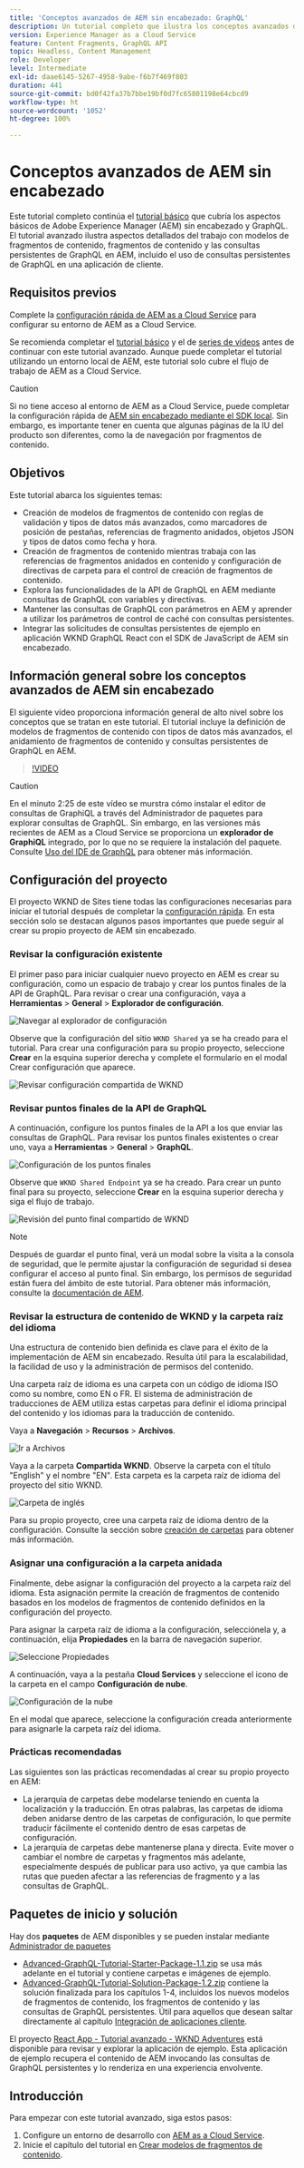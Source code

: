 ```yaml
---
title: 'Conceptos avanzados de AEM sin encabezado: GraphQL'
description: Un tutorial completo que ilustra los conceptos avanzados de las API para GraphQL de Adobe Experience Manager (AEM).
version: Experience Manager as a Cloud Service
feature: Content Fragments, GraphQL API
topic: Headless, Content Management
role: Developer
level: Intermediate
exl-id: daae6145-5267-4958-9abe-f6b7f469f803
duration: 441
source-git-commit: bd0f42fa37b7bbe19bf0d7fc65801198e64cbcd9
workflow-type: ht
source-wordcount: '1052'
ht-degree: 100%

---
```


# Conceptos avanzados de AEM sin encabezado

Este tutorial completo continúa el [tutorial básico](../multi-step/overview.md) que cubría los aspectos básicos de Adobe Experience Manager (AEM) sin encabezado y GraphQL. El tutorial avanzado ilustra aspectos detallados del trabajo con modelos de fragmentos de contenido, fragmentos de contenido y las consultas persistentes de GraphQL en AEM, incluido el uso de consultas persistentes de GraphQL en una aplicación de cliente.

## Requisitos previos

Complete la [configuración rápida de AEM as a Cloud Service](../quick-setup/cloud-service.md) para configurar su entorno de AEM as a Cloud Service.

Se recomienda completar el [tutorial básico](../multi-step/overview.md) y el de [series de vídeos](../video-series/modeling-basics.md) antes de continuar con este tutorial avanzado. Aunque puede completar el tutorial utilizando un entorno local de AEM, este tutorial solo cubre el flujo de trabajo de AEM as a Cloud Service.

>[!CAUTION]
>
>Si no tiene acceso al entorno de AEM as a Cloud Service, puede completar la configuración rápida de [AEM sin encabezado mediante el SDK local](https://experienceleague.adobe.com/docs/experience-manager-learn/getting-started-with-aem-headless/graphql/quick-setup/local-sdk.html?lang=es). Sin embargo, es importante tener en cuenta que algunas páginas de la IU del producto son diferentes, como la de navegación por fragmentos de contenido.



## Objetivos

Este tutorial abarca los siguientes temas:

* Creación de modelos de fragmentos de contenido con reglas de validación y tipos de datos más avanzados, como marcadores de posición de pestañas, referencias de fragmento anidados, objetos JSON y tipos de datos como fecha y hora.
* Creación de fragmentos de contenido mientras trabaja con las referencias de fragmentos anidados en contenido y configuración de directivas de carpeta para el control de creación de fragmentos de contenido.
* Explora las funcionalidades de la API de GraphQL en AEM mediante consultas de GraphQL con variables y directivas.
* Mantener las consultas de GraphQL con parámetros en AEM y aprender a utilizar los parámetros de control de caché con consultas persistentes.
* Integrar las solicitudes de consultas persistentes de ejemplo en aplicación WKND GraphQL React con el SDK de JavaScript de AEM sin encabezado.

## Información general sobre los conceptos avanzados de AEM sin encabezado

El siguiente vídeo proporciona información general de alto nivel sobre los conceptos que se tratan en este tutorial. El tutorial incluye la definición de modelos de fragmentos de contenido con tipos de datos más avanzados, el anidamiento de fragmentos de contenido y consultas persistentes de GraphQL en AEM.

>[!VIDEO](https://video.tv.adobe.com/v/3446130?quality=12&learn=on&captions=spa)

>[!CAUTION]
>
>En el minuto 2:25 de este vídeo se murstra cómo instalar el editor de consultas de GraphiQL a través del Administrador de paquetes para explorar consultas de GraphQL. Sin embargo, en las versiones más recientes de AEM as a Cloud Service se proporciona un **explorador de GraphiQL** integrado, por lo que no se requiere la instalación del paquete. Consulte [Uso del IDE de GraphQL](https://experienceleague.adobe.com/docs/experience-manager-cloud-service/content/headless/graphql-api/graphiql-ide.html?lang=es) para obtener más información.


## Configuración del proyecto

El proyecto WKND de Sites tiene todas las configuraciones necesarias para iniciar el tutorial después de completar la [configuración rápida](../quick-setup/cloud-service.md). En esta sección solo se destacan algunos pasos importantes que puede seguir al crear su propio proyecto de AEM sin encabezado.


### Revisar la configuración existente

El primer paso para iniciar cualquier nuevo proyecto en AEM es crear su configuración, como un espacio de trabajo y crear los puntos finales de la API de GraphQL. Para revisar o crear una configuración, vaya a **Herramientas** > **General** > **Explorador de configuración**.

![Navegar al explorador de configuración](assets/overview/create-configuration.png)

Observe que la configuración del sitio `WKND Shared` ya se ha creado para el tutorial. Para crear una configuración para su propio proyecto, seleccione **Crear** en la esquina superior derecha y complete el formulario en el modal Crear configuración que aparece.

![Revisar configuración compartida de WKND](assets/overview/review-wknd-shared-configuration.png)

### Revisar puntos finales de la API de GraphQL

A continuación, configure los puntos finales de la API a los que enviar las consultas de GraphQL. Para revisar los puntos finales existentes o crear uno, vaya a **Herramientas** > **General** > **GraphQL**.

![Configuración de los puntos finales](assets/overview/endpoints.png)

Observe que `WKND Shared Endpoint` ya se ha creado. Para crear un punto final para su proyecto, seleccione **Crear** en la esquina superior derecha y siga el flujo de trabajo.

![Revisión del punto final compartido de WKND](assets/overview/review-wknd-shared-endpoint.png)

>[!NOTE]
>
> Después de guardar el punto final, verá un modal sobre la visita a la consola de seguridad, que le permite ajustar la configuración de seguridad si desea configurar el acceso al punto final. Sin embargo, los permisos de seguridad están fuera del ámbito de este tutorial. Para obtener más información, consulte la [documentación de AEM](https://experienceleague.adobe.com/docs/experience-manager-65/administering/security/security.html?lang=es).

### Revisar la estructura de contenido de WKND y la carpeta raíz del idioma

Una estructura de contenido bien definida es clave para el éxito de la implementación de AEM sin encabezado. Resulta útil para la escalabilidad, la facilidad de uso y la administración de permisos del contenido.

Una carpeta raíz de idioma es una carpeta con un código de idioma ISO como su nombre, como EN o FR. El sistema de administración de traducciones de AEM utiliza estas carpetas para definir el idioma principal del contenido y los idiomas para la traducción de contenido.

Vaya a **Navegación** > **Recursos** > **Archivos**.

![Ir a Archivos](assets/overview/files.png)

Vaya a la carpeta **Compartida WKND**. Observe la carpeta con el título &quot;English&quot; y el nombre &quot;EN&quot;. Esta carpeta es la carpeta raíz de idioma del proyecto del sitio WKND.

![Carpeta de inglés](assets/overview/english.png)

Para su propio proyecto, cree una carpeta raíz de idioma dentro de la configuración. Consulte la sección sobre [creación de carpetas](/help/headless-tutorial/graphql/advanced-graphql/author-content-fragments.md#create-folders) para obtener más información.

### Asignar una configuración a la carpeta anidada

Finalmente, debe asignar la configuración del proyecto a la carpeta raíz del idioma. Esta asignación permite la creación de fragmentos de contenido basados en los modelos de fragmentos de contenido definidos en la configuración del proyecto.

Para asignar la carpeta raíz de idioma a la configuración, selecciónela y, a continuación, elija **Propiedades** en la barra de navegación superior.

![Seleccione Propiedades](assets/overview/properties.png)

A continuación, vaya a la pestaña **Cloud Services** y seleccione el icono de la carpeta en el campo **Configuración de nube**.

![Configuración de la nube](assets/overview/cloud-conf.png)

En el modal que aparece, seleccione la configuración creada anteriormente para asignarle la carpeta raíz del idioma.

### Prácticas recomendadas

Las siguientes son las prácticas recomendadas al crear su propio proyecto en AEM:

* La jerarquía de carpetas debe modelarse teniendo en cuenta la localización y la traducción. En otras palabras, las carpetas de idioma deben anidarse dentro de las carpetas de configuración, lo que permite traducir fácilmente el contenido dentro de esas carpetas de configuración.
* La jerarquía de carpetas debe mantenerse plana y directa. Evite mover o cambiar el nombre de carpetas y fragmentos más adelante, especialmente después de publicar para uso activo, ya que cambia las rutas que pueden afectar a las referencias de fragmento y a las consultas de GraphQL.

## Paquetes de inicio y solución

Hay dos **paquetes** de AEM disponibles y se pueden instalar mediante [Administrador de paquetes](/help/headless-tutorial/graphql/advanced-graphql/author-content-fragments.md#sample-content)

* [Advanced-GraphQL-Tutorial-Starter-Package-1.1.zip](/help/headless-tutorial/graphql/advanced-graphql/assets/tutorial-files/Advanced-GraphQL-Tutorial-Starter-Package-1.1.zip) se usa más adelante en el tutorial y contiene carpetas e imágenes de ejemplo.
* [Advanced-GraphQL-Tutorial-Solution-Package-1.2.zip](/help/headless-tutorial/graphql/advanced-graphql/assets/tutorial-files/Advanced-GraphQL-Tutorial-Solution-Package-1.2.zip) contiene la solución finalizada para los capítulos 1-4, incluidos los nuevos modelos de fragmentos de contenido, los fragmentos de contenido y las consultas de GraphQL persistentes. Útil para aquellos que desean saltar directamente al capítulo [Integración de aplicaciones cliente](/help/headless-tutorial/graphql/advanced-graphql/client-application-integration.md).


El proyecto [React App - Tutorial avanzado - WKND Adventures](https://github.com/adobe/aem-guides-wknd-graphql/blob/main/advanced-tutorial/README.md) está disponible para revisar y explorar la aplicación de ejemplo. Esta aplicación de ejemplo recupera el contenido de AEM invocando las consultas de GraphQL persistentes y lo renderiza en una experiencia envolvente.

## Introducción

Para empezar con este tutorial avanzado, siga estos pasos:

1. Configure un entorno de desarrollo con [AEM as a Cloud Service](../quick-setup/cloud-service.md).
1. Inicie el capítulo del tutorial en [Crear modelos de fragmentos de contenido](/help/headless-tutorial/graphql/advanced-graphql/create-content-fragment-models.md).
